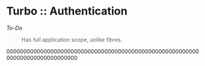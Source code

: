 # Turbo :: Authentication

_To-Do_

> Has full application scope, unlike fibres.

000000000000000000000000000000000000000000000000000000000000000000000000000000
